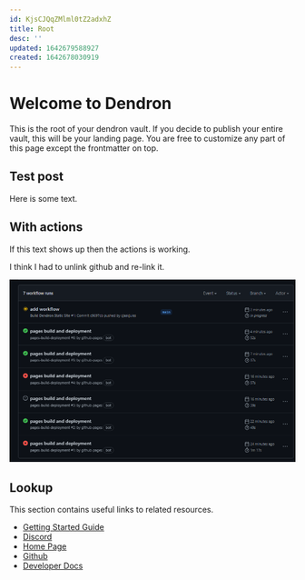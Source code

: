 ```yaml
---
id: KjsCJQqZMlml0tZ2adxhZ
title: Root
desc: ''
updated: 1642679588927
created: 1642678030919
---
```

# Welcome to Dendron

This is the root of your dendron vault. If you decide to publish your entire vault, this will be your landing page. You are free to customize any part of this page except the frontmatter on top.

## Test post

Here is some text.

## With actions

If this text shows up then the actions is working.

I think I had to unlink github and re-link it.

![](2022-01-20-22-53-04.png)

## Lookup

This section contains useful links to related resources.

- [Getting Started Guide](https://link.dendron.so/6b25)
- [Discord](https://link.dendron.so/6b23)
- [Home Page](https://wiki.dendron.so/)
- [Github](https://link.dendron.so/6b24)
- [Developer Docs](https://docs.dendron.so/)
